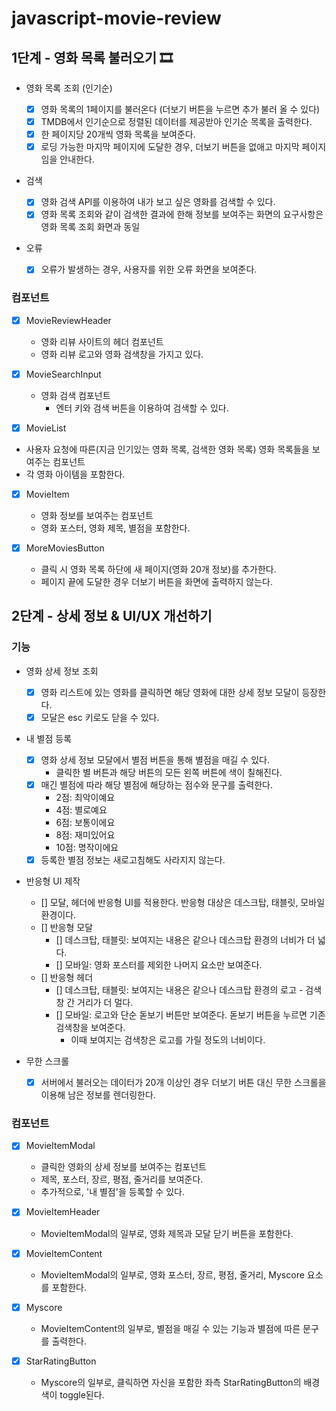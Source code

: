 # javascript-movie-review

## 1단계 - 영화 목록 불러오기 🎞

- 영화 목록 조회 (인기순)

  - [x] 영화 목록의 1페이지를 불러온다 (더보기 버튼을 누르면 추가 불러 올 수 있다)
  - [x] TMDB에서 인기순으로 정렬된 데이터를 제공받아 인기순 목록을 출력한다.
  - [x] 한 페이지당 20개씩 영화 목록을 보여준다.
  - [x] 로딩 가능한 마지막 페이지에 도달한 경우, 더보기 버튼을 없애고 마지막 페이지임을 안내한다.

- 검색

  - [x] 영화 검색 API를 이용하여 내가 보고 싶은 영화를 검색할 수 있다.
  - [x] 영화 목록 조회와 같이 검색한 결과에 한해 정보를 보여주는 화면의 요구사항은 영화 목록 조회 화면과 동일

- 오류
  - [x] 오류가 발생하는 경우, 사용자를 위한 오류 화면을 보여준다.

### 컴포넌트

- [x] MovieReviewHeader

  - 영화 리뷰 사이트의 헤더 컴포넌트
  - 영화 리뷰 로고와 영화 검색창을 가지고 있다.

- [x] MovieSearchInput

  - 영화 검색 컴포넌트
    - 엔터 키와 검색 버튼을 이용하여 검색할 수 있다.

- [x] MovieList
- 사용자 요청에 따른(지금 인기있는 영화 목록, 검색한 영화 목록) 영화 목록들을 보여주는 컴포넌트
- 각 영화 아이템을 포함한다.

- [x] MovieItem

  - 영화 정보를 보여주는 컴포넌트
  - 영화 포스터, 영화 제목, 별점을 포함한다.

- [x] MoreMoviesButton
  - 클릭 시 영화 목록 하단에 새 페이지(영화 20개 정보)를 추가한다.
  - 페이지 끝에 도달한 경우 더보기 버튼을 화면에 출력하지 않는다.

## 2단계 - 상세 정보 & UI/UX 개선하기

### 기능

- 영화 상세 정보 조회

  - [x] 영화 리스트에 있는 영화를 클릭하면 해당 영화에 대한 상세 정보 모달이 등장한다.
  - [x] 모달은 esc 키로도 닫을 수 있다.

- 내 별점 등록

  - [x] 영화 상세 정보 모달에서 별점 버튼을 통해 별점을 매길 수 있다.
    - 클릭한 별 버튼과 해당 버튼의 모든 왼쪽 버튼에 색이 칠해진다.
  - [x] 매긴 별점에 따라 해당 별점에 해당하는 점수와 문구를 출력한다.
    - 2점: 최악이예요
    - 4점: 별로예요
    - 6점: 보통이에요
    - 8점: 재미있어요
    - 10점: 명작이에요
  - [x] 등록한 별점 정보는 새로고침해도 사라지지 않는다.

- 반응형 UI 제작

  - [] 모달, 헤더에 반응형 UI를 적용한다.
    반응형 대상은 데스크탑, 태블릿, 모바일 환경이다.
  - [] 반응형 모달
    - [] 데스크탑, 태블릿: 보여지는 내용은 같으나 데스크탑 환경의 너비가 더 넓다.
    - [] 모바일: 영화 포스터를 제외한 나머지 요소만 보여준다.
  - [] 반응형 헤더
    - [] 데스크탑, 태블릿: 보여지는 내용은 같으나 데스크탑 환경의 로고 - 검색창 간 거리가 더 멀다.
    - [] 모바일: 로고와 단순 돋보기 버튼만 보여준다. 돋보기 버튼을 누르면 기존 검색창을 보여준다.
      - 이때 보여지는 검색창은 로고를 가릴 정도의 너비이다.

- 무한 스크롤
  - [x] 서버에서 불러오는 데이터가 20개 이상인 경우 더보기 버튼 대신 무한 스크롤을 이용해 남은 정보를 렌더링한다.

### 컴포넌트

- [x] MovieItemModal

  - 클릭한 영화의 상세 정보를 보여주는 컴포넌트
  - 제목, 포스터, 장르, 평점, 줄거리를 보여준다.
  - 추가적으로, '내 별점'을 등록할 수 있다.

- [x] MovieItemHeader

  - MovieItemModal의 일부로, 영화 제목과 모달 닫기 버튼을 포함한다.

- [x] MovieItemContent

  - MovieItemModal의 일부로, 영화 포스터, 장르, 평점, 줄거리, Myscore 요소를 포함한다.

- [x] Myscore

  - MovieItemContent의 일부로, 별점을 매길 수 있는 기능과 별점에 따른 문구를 출력한다.

- [x] StarRatingButton

  - Myscore의 일부로, 클릭하면 자신을 포함한 좌측 StarRatingButton의 배경색이 toggle된다.
